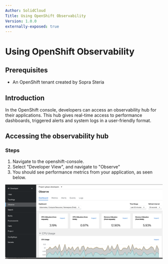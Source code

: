 ```yaml
---
Author: SolidCloud
Title: Using OpenShift Observability
Version: 1.0.0
externally-exposed: true
--- 
```

<!-- TODO REMOVE?? does this give any value? if yes add it to another page -->
# Using OpenShift Observability

## Prerequisites

* An OpenShift tenant created by Sopra Steria

## Introduction

In the OpenShift console, developers can access an observability hub for their applications. This hub gives real-time access to performance dashboards, triggered alerts and system logs in a user-friendly format.

## Accessing the observability hub

### Steps

1. Navigate to the openshift-console.
2. Select "Developer View", and navigate to "Observe"
3. You should see performance metrics from your application, as seen below.

![2.png](../../../img/Observability/observe.png)

